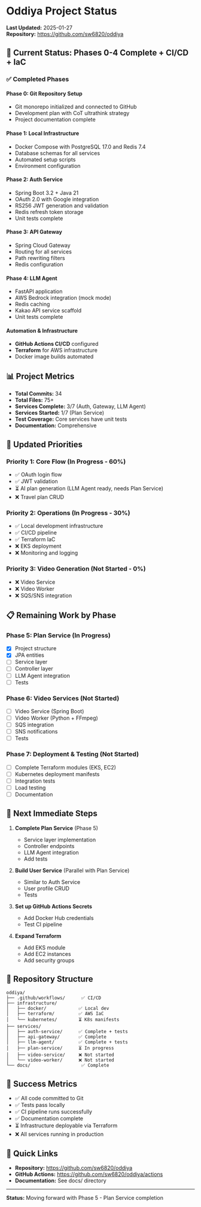 # Oddiya Project Status

**Last Updated:** 2025-01-27  
**Repository:** https://github.com/sw6820/oddiya

## 🎉 Current Status: Phases 0-4 Complete + CI/CD + IaC

### ✅ Completed Phases

#### Phase 0: Git Repository Setup
- Git monorepo initialized and connected to GitHub
- Development plan with CoT ultrathink strategy
- Project documentation complete

#### Phase 1: Local Infrastructure
- Docker Compose with PostgreSQL 17.0 and Redis 7.4
- Database schemas for all services
- Automated setup scripts
- Environment configuration

#### Phase 2: Auth Service
- Spring Boot 3.2 + Java 21
- OAuth 2.0 with Google integration
- RS256 JWT generation and validation
- Redis refresh token storage
- Unit tests complete

#### Phase 3: API Gateway
- Spring Cloud Gateway
- Routing for all services
- Path rewriting filters
- Redis configuration

#### Phase 4: LLM Agent
- FastAPI application
- AWS Bedrock integration (mock mode)
- Redis caching
- Kakao API service scaffold
- Unit tests complete

#### Automation & Infrastructure
- **GitHub Actions CI/CD** configured
- **Terraform** for AWS infrastructure
- Docker image builds automated

## 📊 Project Metrics

- **Total Commits:** 34
- **Total Files:** 75+
- **Services Complete:** 3/7 (Auth, Gateway, LLM Agent)
- **Services Started:** 1/7 (Plan Service)
- **Test Coverage:** Core services have unit tests
- **Documentation:** Comprehensive

## 🔄 Updated Priorities

### Priority 1: Core Flow (In Progress - 60%)
- ✅ OAuth login flow
- ✅ JWT validation
- ⏳ AI plan generation (LLM Agent ready, needs Plan Service)
- ❌ Travel plan CRUD

### Priority 2: Operations (In Progress - 30%)
- ✅ Local development infrastructure
- ✅ CI/CD pipeline
- ✅ Terraform IaC
- ❌ EKS deployment
- ❌ Monitoring and logging

### Priority 3: Video Generation (Not Started - 0%)
- ❌ Video Service
- ❌ Video Worker
- ❌ SQS/SNS integration

## 📋 Remaining Work by Phase

### Phase 5: Plan Service (In Progress)
- [x] Project structure
- [x] JPA entities
- [ ] Service layer
- [ ] Controller layer
- [ ] LLM Agent integration
- [ ] Tests

### Phase 6: Video Services (Not Started)
- [ ] Video Service (Spring Boot)
- [ ] Video Worker (Python + FFmpeg)
- [ ] SQS integration
- [ ] SNS notifications
- [ ] Tests

### Phase 7: Deployment & Testing (Not Started)
- [ ] Complete Terraform modules (EKS, EC2)
- [ ] Kubernetes deployment manifests
- [ ] Integration tests
- [ ] Load testing
- [ ] Documentation

## 🚀 Next Immediate Steps

1. **Complete Plan Service** (Phase 5)
   - Service layer implementation
   - Controller endpoints
   - LLM Agent integration
   - Add tests

2. **Build User Service** (Parallel with Plan Service)
   - Similar to Auth Service
   - User profile CRUD
   - Tests

3. **Set up GitHub Actions Secrets**
   - Add Docker Hub credentials
   - Test CI pipeline

4. **Expand Terraform**
   - Add EKS module
   - Add EC2 instances
   - Add security groups

## 📝 Repository Structure

```
oddiya/
├── .github/workflows/      ✅ CI/CD
├── infrastructure/
│   ├── docker/            ✅ Local dev
│   ├── terraform/         ✅ AWS IaC
│   └── kubernetes/        ⏳ K8s manifests
├── services/
│   ├── auth-service/      ✅ Complete + tests
│   ├── api-gateway/       ✅ Complete
│   ├── llm-agent/         ✅ Complete + tests
│   ├── plan-service/      ⏳ In progress
│   ├── video-service/     ❌ Not started
│   └── video-worker/      ❌ Not started
└── docs/                   ✅ Complete
```

## 🎯 Success Metrics

- ✅ All code committed to Git
- ✅ Tests pass locally
- ✅ CI pipeline runs successfully
- ✅ Documentation complete
- ⏳ Infrastructure deployable via Terraform
- ❌ All services running in production

## 🔗 Quick Links

- **Repository:** https://github.com/sw6820/oddiya
- **GitHub Actions:** https://github.com/sw6820/oddiya/actions
- **Documentation:** See docs/ directory

---

**Status:** Moving forward with Phase 5 - Plan Service completion

